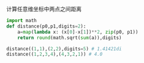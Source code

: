 计算任意维坐标中两点之间距离

```python
import math
def distance(p0,p1,digits=2):
    a=map(lambda x: (x[0]-x[1])**2, zip(p0, p1))
    return round(math.sqrt(sum(a)),digits)
```

```python
distance((1,1),(2,2),digits=5) # 1.41421di
distance((1,2,3,4),(4,3,2,1)) # 4.0
```

